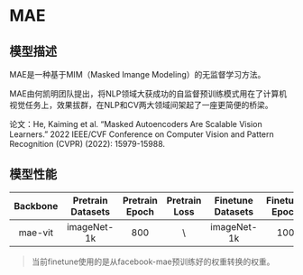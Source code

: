 # MAE

## 模型描述

MAE是一种基于MIM（Masked Imange Modeling）的无监督学习方法。

MAE由何凯明团队提出，将NLP领域大获成功的自监督预训练模式用在了计算机视觉任务上，效果拔群，在NLP和CV两大领域间架起了一座更简便的桥梁。

论文：He, Kaiming et al. “Masked Autoencoders Are Scalable Vision Learners.” 2022 IEEE/CVF Conference on Computer Vision and Pattern Recognition (CVPR) (2022): 15979-15988.

## 模型性能

| Backbone | Pretrain Datasets | Pretrain Epoch | Pretrain Loss | Finetune Datasets | Finetune Epoch | Finetune Loss | Accuracy | Log |                      pretrain_config                      |                      finetune_config                      |
| :---------: |:-----------------:|:--------------:|:-------------:|:-----------------:| :---: |:-------------:|:--------:| :---: |:---------------------------------------------------------:|:---------------------------------------------------------:|
| mae-vit |    imageNet-1k    |      800       |       \       |        imageNet-1k        | 100 |   2.540721    |  82.95%  | \ | [link](pretrain_mae_vit_base_p16_imagenet_224_800ep.yaml) | [link](finetune_mae_vit_base_p16_imagenet_224_100ep.yaml) |

> 当前finetune使用的是从facebook-mae预训练好的权重转换的权重。